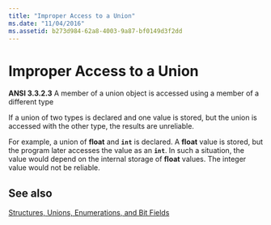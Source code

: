 ```yaml
---
title: "Improper Access to a Union"
ms.date: "11/04/2016"
ms.assetid: b273d984-62a8-4003-9a87-bf0149d3f2dd
---
```

# Improper Access to a Union

**ANSI 3.3.2.3** A member of a union object is accessed using a member of a different type

If a union of two types is declared and one value is stored, but the union is accessed with the other type, the results are unreliable.

For example, a union of **float** and **`int`** is declared. A **float** value is stored, but the program later accesses the value as an **`int`**. In such a situation, the value would depend on the internal storage of **float** values. The integer value would not be reliable.

## See also

[Structures, Unions, Enumerations, and Bit Fields](../c-language/structures-unions-enumerations-and-bit-fields.md)
